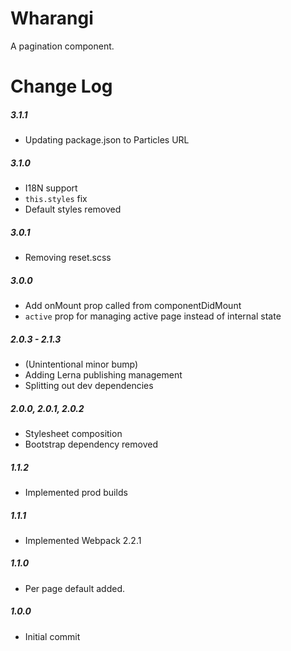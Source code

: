 # Wharangi

A pagination component.

# Change Log

##### 3.1.1
- Updating package.json to Particles URL

##### 3.1.0
- I18N support
- `this.styles` fix
- Default styles removed

##### 3.0.1
- Removing reset.scss

##### 3.0.0
- Add onMount prop called from componentDidMount
- `active` prop for managing active page instead of internal state
##### 2.0.3 - 2.1.3
- (Unintentional minor bump)
- Adding Lerna publishing management
- Splitting out dev dependencies

##### 2.0.0, 2.0.1, 2.0.2
- Stylesheet composition
- Bootstrap dependency removed

##### 1.1.2
- Implemented prod builds

##### 1.1.1
- Implemented Webpack 2.2.1

##### 1.1.0
- Per page default added.

##### 1.0.0
- Initial commit
